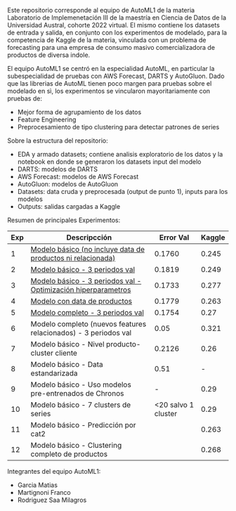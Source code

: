 Este repositorio corresponde al equipo de AutoML1 de la materia Laboratorio de Implemenetación III de la maestría en Ciencia de Datos de la Universidad Austral, cohorte 2022 virtual. El mismo contiene los datasets de entrada y salida, en conjunto con los experimentos de modelado, para la competencia de Kaggle de la materia, vinculada con un problema de forecasting para una empresa de consumo masivo comercializadora de productos de diversa indole. 

El equipo AutoML1 se centró en la especialidad AutoML, en particular la subespecialidad de pruebas con AWS Forecast, DARTS y AutoGluon. Dado que las librerias de AutoML tienen poco margen para pruebas sobre el modelado en sì, los experimentos se vincularon mayoritariamente con pruebas de:
- Mejor forma de agrupamiento de los datos
- Feature Engineering
- Preprocesamiento de tipo clustering para detectar patrones de series

Sobre la estructura del repositorio:
- EDA y armado datasets; contiene analisis exploratorio de los datos y la notebook en donde se generaron los datasets input del modelo
- DARTS: modelos de DARTS
- AWS Forecast: modelos de AWS Forecast
- AutoGluon: modelos de AutoGluon
- Datasets: data cruda y preprocesada (output de punto 1), inputs para los modelos
- Outputs: salidas cargadas a Kaggle

Resumen de principales Experimentos:

|Exp	|Descripcción	|Error Val	|Kaggle |
|---|---|---|------|
|1	|[Modelo básico (no incluye data de productos ni relacionada)](https://github.com/milagrosrsaa/mcd_labo3_autoML1/blob/main/4.%20AutoGluon/Exp1%20Modelo%20b%C3%A1sico.ipynb)	|0.1760	|0.245|
|2	|[Modelo básico - 3 periodos val](https://github.com/milagrosrsaa/mcd_labo3_autoML1/blob/38bc157e75a84e3929e08a5d49b5d1a93b4f9380/4.%20AutoGluon/Exp2%20Modelo%20b%C3%A1sico%20+%20Ventana%20validaci%C3%B3n.ipynb)	|0.1819	|0.249|
|3	|[Modelo básico - 3 periodos  val - Optimización hiperparametros](https://github.com/milagrosrsaa/mcd_labo3_autoML1/blob/38bc157e75a84e3929e08a5d49b5d1a93b4f9380/4.%20AutoGluon/Exp3%20Modelo%20b%C3%A1sico%20+%20Optimizaci%C3%B3n%20hiperparametros.ipynb)	|0.1733	|0.277|
|4	|[Modelo con data de productos](https://github.com/milagrosrsaa/mcd_labo3_autoML1/blob/38bc157e75a84e3929e08a5d49b5d1a93b4f9380/4.%20AutoGluon/Exp4%20Modelo%20con%20data%20de%20productos.ipynb)	|0.1779	|0.263|
|5	|[Modelo completo - 3 periodos val](https://github.com/milagrosrsaa/mcd_labo3_autoML1/blob/38bc157e75a84e3929e08a5d49b5d1a93b4f9380/4.%20AutoGluon/Exp5%20Modelo%20con%20data%20de%20productos%20+%20relacionada%20(completo).ipynb)	|0.1754	|0.27|
|6	|Modelo completo (nuevos features relacionados) - 3 periodos val	|0.05	|0.321|
|7	|Modelo básico - Nivel producto-cluster cliente	|0.2126	|0.26|
|8	|Modelo básico - Data estandarizada	|0.51	|-|
|9	|Modelo básico - Uso modelos pre-entrenados de Chronos	|-	|0.29|
|10	|Modelo básico - 7 clusters de series	|<20 salvo 1 cluster	|0.29|
|11	|Modelo básico - Predicción por cat2	|	|0.263|
|12	|Modelo básico - Clustering completo de productos	|	|0.268|


Integrantes del equipo AutoML1:
- Garcia Matias
- Martignoni Franco
- Rodriguez Saa Milagros